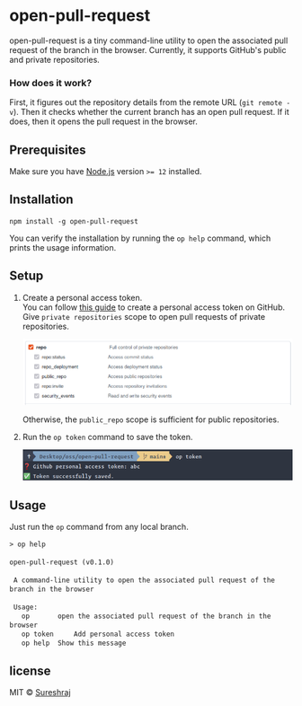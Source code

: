 # open-pull-request
open-pull-request is a tiny command-line utility to open the associated 
pull request of the branch in the browser. Currently, it supports 
GitHub's public and private repositories.

### How does it work?
First, it figures out the repository details from the remote URL (`git remote -v`). 
Then it checks whether the current branch has an open pull request. 
If it does, then it opens the pull request in the browser.

## Prerequisites
Make sure you have [Node.js](https://nodejs.org/) version `>= 12` installed.

## Installation
```
npm install -g open-pull-request
```

You can verify the installation by running the `op help` command, which prints the usage information.

## Setup
1. Create a personal access token.\
   You can follow [this guide](https://docs.github.com/en/authentication/keeping-your-account-and-data-secure/creating-a-personal-access-token) to create a personal access token on GitHub.
   Give `private repositories` scope to open pull requests of private repositories.
   
   ![repository scope](./media/scope.png)

   Otherwise, the `public_repo` scope is sufficient for public repositories.


3. Run the `op token` command to save the token.

   ![add token cmd](./media/op-token-cmd.png)

## Usage
Just run the `op` command from any local branch.

```
> op help

open-pull-request (v0.1.0)

 A command-line utility to open the associated pull request of the branch in the browser

 Usage:
   op 		open the associated pull request of the branch in the browser
   op token 	Add personal access token
   op help 	Show this message
```

## license
MIT © [Sureshraj](https://github.com/m-sureshraj)
